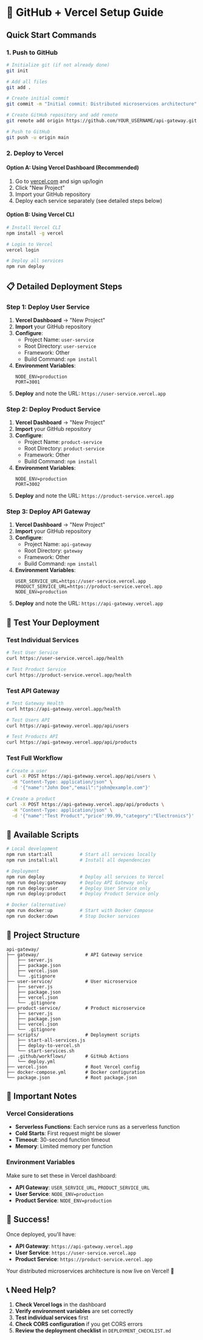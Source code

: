 # 🚀 GitHub + Vercel Setup Guide

## Quick Start Commands

### 1. Push to GitHub
```bash
# Initialize git (if not already done)
git init

# Add all files
git add .

# Create initial commit
git commit -m "Initial commit: Distributed microservices architecture"

# Create GitHub repository and add remote
git remote add origin https://github.com/YOUR_USERNAME/api-gateway.git

# Push to GitHub
git push -u origin main
```

### 2. Deploy to Vercel

#### Option A: Using Vercel Dashboard (Recommended)
1. Go to [vercel.com](https://vercel.com) and sign up/login
2. Click "New Project"
3. Import your GitHub repository
4. Deploy each service separately (see detailed steps below)

#### Option B: Using Vercel CLI
```bash
# Install Vercel CLI
npm install -g vercel

# Login to Vercel
vercel login

# Deploy all services
npm run deploy
```

## 📋 Detailed Deployment Steps

### Step 1: Deploy User Service
1. **Vercel Dashboard** → "New Project"
2. **Import** your GitHub repository
3. **Configure**:
   - Project Name: `user-service`
   - Root Directory: `user-service`
   - Framework: Other
   - Build Command: `npm install`
4. **Environment Variables**:
   ```
   NODE_ENV=production
   PORT=3001
   ```
5. **Deploy** and note the URL: `https://user-service.vercel.app`

### Step 2: Deploy Product Service
1. **Vercel Dashboard** → "New Project"
2. **Import** your GitHub repository
3. **Configure**:
   - Project Name: `product-service`
   - Root Directory: `product-service`
   - Framework: Other
   - Build Command: `npm install`
4. **Environment Variables**:
   ```
   NODE_ENV=production
   PORT=3002
   ```
5. **Deploy** and note the URL: `https://product-service.vercel.app`

### Step 3: Deploy API Gateway
1. **Vercel Dashboard** → "New Project"
2. **Import** your GitHub repository
3. **Configure**:
   - Project Name: `api-gateway`
   - Root Directory: `gateway`
   - Framework: Other
   - Build Command: `npm install`
4. **Environment Variables**:
   ```
   USER_SERVICE_URL=https://user-service.vercel.app
   PRODUCT_SERVICE_URL=https://product-service.vercel.app
   NODE_ENV=production
   ```
5. **Deploy** and note the URL: `https://api-gateway.vercel.app`

## 🧪 Test Your Deployment

### Test Individual Services
```bash
# Test User Service
curl https://user-service.vercel.app/health

# Test Product Service
curl https://product-service.vercel.app/health
```

### Test API Gateway
```bash
# Test Gateway Health
curl https://api-gateway.vercel.app/health

# Test Users API
curl https://api-gateway.vercel.app/api/users

# Test Products API
curl https://api-gateway.vercel.app/api/products
```

### Test Full Workflow
```bash
# Create a user
curl -X POST https://api-gateway.vercel.app/api/users \
  -H "Content-Type: application/json" \
  -d '{"name":"John Doe","email":"john@example.com"}'

# Create a product
curl -X POST https://api-gateway.vercel.app/api/products \
  -H "Content-Type: application/json" \
  -d '{"name":"Test Product","price":99.99,"category":"Electronics"}'
```

## 🔧 Available Scripts

```bash
# Local development
npm run start:all          # Start all services locally
npm run install:all        # Install all dependencies

# Deployment
npm run deploy             # Deploy all services to Vercel
npm run deploy:gateway     # Deploy API Gateway only
npm run deploy:user        # Deploy User Service only
npm run deploy:product     # Deploy Product Service only

# Docker (alternative)
npm run docker:up          # Start with Docker Compose
npm run docker:down        # Stop Docker services
```

## 📁 Project Structure

```
api-gateway/
├── gateway/                 # API Gateway service
│   ├── server.js
│   ├── package.json
│   ├── vercel.json
│   └── .gitignore
├── user-service/            # User microservice
│   ├── server.js
│   ├── package.json
│   ├── vercel.json
│   └── .gitignore
├── product-service/         # Product microservice
│   ├── server.js
│   ├── package.json
│   ├── vercel.json
│   └── .gitignore
├── scripts/                 # Deployment scripts
│   ├── start-all-services.js
│   ├── deploy-to-vercel.sh
│   └── start-services.sh
├── .github/workflows/       # GitHub Actions
│   └── deploy.yml
├── vercel.json              # Root Vercel config
├── docker-compose.yml       # Docker configuration
└── package.json             # Root package.json
```

## 🚨 Important Notes

### Vercel Considerations
- **Serverless Functions**: Each service runs as a serverless function
- **Cold Starts**: First request might be slower
- **Timeout**: 30-second function timeout
- **Memory**: Limited memory per function

### Environment Variables
Make sure to set these in Vercel dashboard:
- **API Gateway**: `USER_SERVICE_URL`, `PRODUCT_SERVICE_URL`
- **User Service**: `NODE_ENV=production`
- **Product Service**: `NODE_ENV=production`

## 🎉 Success!

Once deployed, you'll have:
- **API Gateway**: `https://api-gateway.vercel.app`
- **User Service**: `https://user-service.vercel.app`
- **Product Service**: `https://product-service.vercel.app`

Your distributed microservices architecture is now live on Vercel! 🚀

## 📞 Need Help?

1. **Check Vercel logs** in the dashboard
2. **Verify environment variables** are set correctly
3. **Test individual services** first
4. **Check CORS configuration** if you get CORS errors
5. **Review the deployment checklist** in `DEPLOYMENT_CHECKLIST.md`
